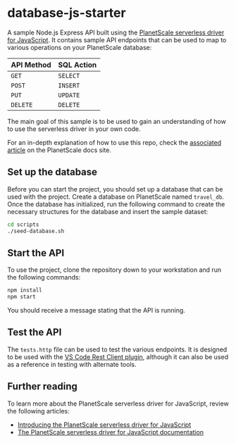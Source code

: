 # database-js-starter

A sample Node.js Express API built using the [PlanetScale serverless driver for JavaScript](https://planetscale.com/blog/introducing-the-planetscale-serverless-driver-for-javascript). It contains sample API endpoints that can be used to map to various operations on your PlanetScale database:

| API Method | SQL Action |
|---|---|
|`GET`| `SELECT`|
|`POST`| `INSERT`|
|`PUT`| `UPDATE`|
|`DELETE`| `DELETE`|

The main goal of this sample is to be used to gain an understanding of how to use the serverless driver in your own code.

For an in-depth explanation of how to use this repo, check the [associated article](https://planetscale.com/docs/tutorials/planetscale-serverless-driver-node-example) on the PlanetScale docs site.

## Set up the database

Before you can start the project, you should set up a database that can be used with the project. Create a database on PlanetScale named `travel_db`. Once the database has initialized, run the following command to create the necessary structures for the database and insert the sample dataset:

```bash
cd scripts
./seed-database.sh
```

## Start the API

To use the project, clone the repository down to your workstation and run the following commands:

```bash
npm install
npm start
```

You should receive a message stating that the API is running. 

## Test the API

The `tests.http` file can be used to test the various endpoints. It is designed to be used with the [VS Code Rest Client plugin](https://marketplace.visualstudio.com/items?itemName=humao.rest-client), although it can also be used as a reference in testing with alternate tools.

## Further reading

To learn more about the PlanetScale serverless driver for JavaScript, review the following articles:

- [Introducing the PlanetScale serverless driver for JavaScript](https://planetscale.com/blog/introducing-the-planetscale-serverless-driver-for-javascript)
- [The PlanetScale serverless driver for JavaScript documentation](https://planetscale.com/docs/tutorials/planetscale-serverless-driver)
